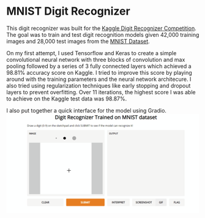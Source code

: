 # MNIST Digit Recognizer
This digit recognizer was built for the [Kaggle Digit Recognizer Competition](https://www.kaggle.com/c/digit-recognizer). The goal was to train and test digit recognition models given 42,000 training images and 28,000 test images from the [MNIST Dataset](http://yann.lecun.com/exdb/mnist/). 

On my first attempt, I used Tensorflow and Keras to create a simple convolutional neural network with three blocks of convolution and max pooling followed by a series of 3 fully connected layers which achieved a 98.81% accuracy score on Kaggle. I tried to improve this score by playing around with the training parameters and the neural network architecure. I also tried using regularization techniques like early stopping and dropout layers to prevent overfitting. Over 11 iterations, the highest score I was able to achieve on the Kaggle test data was 98.87%. 

I also put together a quick interface for the model using Gradio.
![](gradio_iface.gif)


